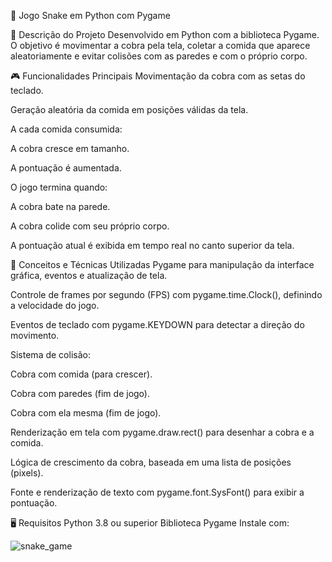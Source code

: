 🐍 Jogo Snake em Python com Pygame

📌 Descrição do Projeto
Desenvolvido em Python com a biblioteca Pygame. O objetivo é movimentar a cobra pela tela, coletar a comida que aparece aleatoriamente e evitar colisões com as paredes e com o próprio corpo.

🎮 Funcionalidades Principais
Movimentação da cobra com as setas do teclado.

Geração aleatória da comida em posições válidas da tela.

A cada comida consumida:

A cobra cresce em tamanho.

A pontuação é aumentada.

O jogo termina quando:

A cobra bate na parede.

A cobra colide com seu próprio corpo.

A pontuação atual é exibida em tempo real no canto superior da tela.

🧠 Conceitos e Técnicas Utilizadas
Pygame para manipulação da interface gráfica, eventos e atualização de tela.

Controle de frames por segundo (FPS) com pygame.time.Clock(), definindo a velocidade do jogo.

Eventos de teclado com pygame.KEYDOWN para detectar a direção do movimento.

Sistema de colisão:

Cobra com comida (para crescer).

Cobra com paredes (fim de jogo).

Cobra com ela mesma (fim de jogo).

Renderização em tela com pygame.draw.rect() para desenhar a cobra e a comida.

Lógica de crescimento da cobra, baseada em uma lista de posições (pixels).

Fonte e renderização de texto com pygame.font.SysFont() para exibir a pontuação.


🖥️ Requisitos
Python 3.8 ou superior
Biblioteca Pygame
Instale com:

![snake_game](https://github.com/user-attachments/assets/07990cbd-0e90-4159-abf2-9503c5bc36b9)
